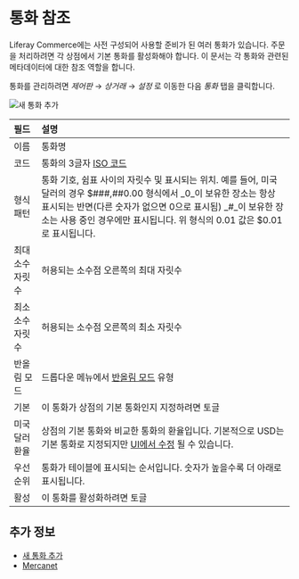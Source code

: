 # 통화 참조

Liferay Commerce에는 사전 구성되어 사용할 준비가 된 여러 통화가 있습니다. 주문을 처리하려면 각 상점에서 기본 통화를 활성화해야 합니다. 이 문서는 각 통화와 관련된 메타데이터에 대한 참조 역할을 합니다.

통화를 관리하려면 _제어판_ → _상거래_ → _설정_ 로 이동한 다음 _통화_ 탭을 클릭합니다.

![새 통화 추가](./currencies-reference/images/01.png)

| 필드 | 설명 |
| :--- | :--- |
| 이름 | 통화명 |
| 코드 | 통화의 3글자 [ISO 코드](https://www.currency-iso.org/en/home/tables/table-a1.html) |
| 형식 패턴 | 통화 기호, 쉼표 사이의 자릿수 및 표시되는 위치. 예를 들어, 미국 달러의 경우 $###,##0.00 형식에서 _0_이 보유한 장소는 항상 표시되는 반면(다른 숫자가 없으면 0으로 표시됨) _#_이 보유한 장소는 사용 중인 경우에만 표시됩니다. 위 형식의 0.01 값은 $0.01로 표시됩니다. |
| 최대 소수 자릿수 | 허용되는 소수점 오른쪽의 최대 자릿수 |
| 최소 소수 자릿수 | 허용되는 소수점 오른쪽의 최소 자릿수 |
| 반올림 모드 | 드롭다운 메뉴에서 [반올림 모드](https://en.wikipedia.org/wiki/Rounding#Directed_rounding_to_an_integer) 유형 |
| 기본 | 이 통화가 상점의 기본 통화인지 지정하려면 토글 |
| 미국 달러 환율 | 상점의 기본 통화와 비교한 통화의 환율입니다. 기본적으로 USD는 기본 통화로 지정되지만 [UI에서 수정](../configuring-payment-methods/mercanet.md#set-eur-as-the-primary-store-currency) 될 수 있습니다. |
| 우선순위 | 통화가 테이블에 표시되는 순서입니다. 숫자가 높을수록 더 아래로 표시됩니다. |
| 활성 | 이 통화를 활성화하려면 토글 | 

## 추가 정보

* [새 통화 추가](./adding-a-new-currency.md)
* [Mercanet](../configuring-payment-methods/mercanet.md)
